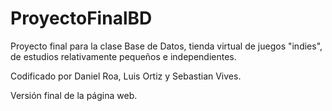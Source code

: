 # ProyectoFinalBD
Proyecto final para la clase Base de Datos, tienda virtual de juegos "indies", de estudios relativamente pequeños e independientes.

Codificado por Daniel Roa, Luis Ortiz y Sebastian Vives.

Versión final de la página web.
